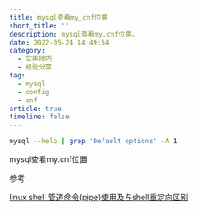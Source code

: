 ```yaml
---
title: mysql查看my_cnf位置
short_title: ''
description: mysql查看my.cnf位置。
date: 2022-05-24 14:49:54
category:
  - 实用技巧
  - 经验分享
tag:
  - mysql
  - config
  - cnf
article: true
timeline: false
---
```

```bash
mysql --help | grep 'Default options' -A 1
```

mysql查看my.cnf位置

参考

[linux shell 管道命令(pipe)使用及与shell重定向区别](https://www.cnblogs.com/chengmo/archive/2010/10/21/1856577.html)